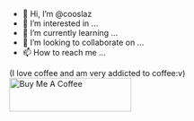 - 🖖 Hi, I’m @cooslaz
- 👀 I’m interested in ...
- 🌱 I’m currently learning ...
- 💞️ I’m looking to collaborate on ...
- 📫 How to reach me ...

<!---
cooslaz/cooslaz is a ✨ special ✨ repository because its `README.md` (this file) appears on your GitHub profile.
You can click the Preview link to take a look at your changes.
--->
(I love coffee and am very addicted to coffee:v)
<a href="https://www.buymeacoffee.com/coolslaz" target="_blank"><img src="https://cdn.buymeacoffee.com/buttons/v2/default-yellow.png" alt="Buy Me A Coffee" style="height: 60px !important;width: 217px !important;" ></a>
